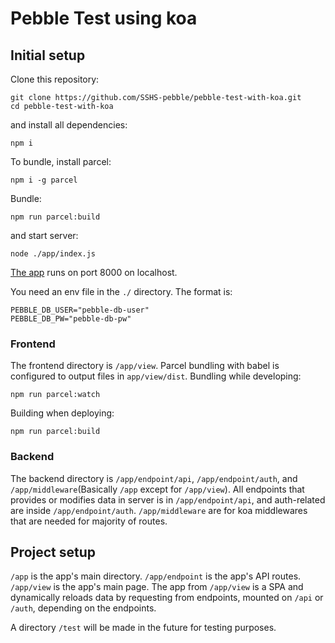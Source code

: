 # Pebble Test using koa

## Initial setup

Clone this repository:

```shell
git clone https://github.com/SSHS-pebble/pebble-test-with-koa.git
cd pebble-test-with-koa
```

and install all dependencies:

```shell
npm i
```

To bundle, install parcel:

```shell
npm i -g parcel
```

Bundle:

```shell
npm run parcel:build
```

and start server:

```shell
node ./app/index.js
```

[The app](http://localhost:8000) runs on port 8000 on localhost.

You need an env file in the `./` directory. The format is:

```shell
PEBBLE_DB_USER="pebble-db-user"
PEBBLE_DB_PW="pebble-db-pw"
```

### Frontend

The frontend directory is `/app/view`. Parcel bundling with babel is configured to output files in `app/view/dist`.
Bundling while developing:

```shell
npm run parcel:watch
```

Building when deploying:

```shell
npm run parcel:build
```

### Backend

The backend directory is `/app/endpoint/api`, `/app/endpoint/auth`, and `/app/middleware`(Basically `/app` except for `/app/view`).
All endpoints that provides or modifies data in server is in `/app/endpoint/api`, and auth-related are inside `/app/endpoint/auth`.
`/app/middleware` are for koa middlewares that are needed for majority of routes.

## Project setup

`/app` is the app's main directory. `/app/endpoint` is the app's API routes. `/app/view` is the app's main page.
The app from `/app/view` is a SPA and dynamically reloads data by requesting from endpoints, mounted on `/api` or `/auth`, depending on the endpoints.

A directory `/test` will be made in the future for testing purposes.
